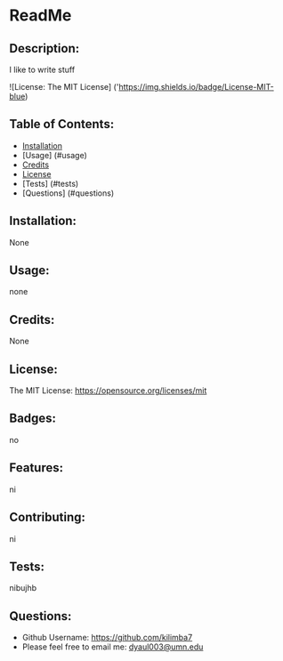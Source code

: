 # ReadMe

  ## Description:
  I like to write stuff 

  ![License: The MIT License] ('https://img.shields.io/badge/License-MIT-blue) 

  ## Table of Contents:
  - [Installation](#installation)
  - [Usage] (#usage)
  - [Credits](#credits)
  - [License](#license)
  - [Tests] (#tests)
  - [Questions] (#questions)



  ## Installation:
  None

  ## Usage:
  none
  
  ## Credits:
  None

  ## License:
  The MIT License: https://opensource.org/licenses/mit

  ## Badges:
  no

  ## Features:
  ni

  ## Contributing:
  ni

  ## Tests:
  nibujhb

  ## Questions:
  - Github Username: https://github.com/kilimba7
  - Please feel free to email me: dyaul003@umn.edu
